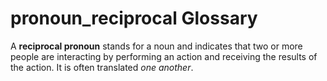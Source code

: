# pronoun_reciprocal Glossary
A **reciprocal pronoun** stands for a noun and indicates that two or more people are interacting by performing an action and receiving the results of the action. It is often translated *one another*.